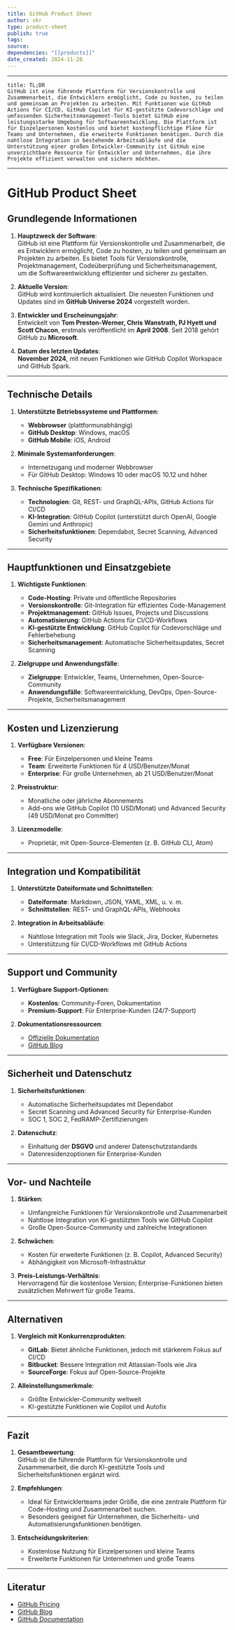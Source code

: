 ```yaml
---
title: GitHub Product Sheet
author: skr
type: product-sheet
publish: true
tags: 
source: 
dependencies: "[[products]]"
date_created: 2024-11-28
---
```

---
```ad-tldr
title: TL;DR
GitHub ist eine führende Plattform für Versionskontrolle und Zusammenarbeit, die Entwicklern ermöglicht, Code zu hosten, zu teilen und gemeinsam an Projekten zu arbeiten. Mit Funktionen wie GitHub Actions für CI/CD, GitHub Copilot für KI-gestützte Codevorschläge und umfassenden Sicherheitsmanagement-Tools bietet GitHub eine leistungsstarke Umgebung für Softwareentwicklung. Die Plattform ist für Einzelpersonen kostenlos und bietet kostenpflichtige Pläne für Teams und Unternehmen, die erweiterte Funktionen benötigen. Durch die nahtlose Integration in bestehende Arbeitsabläufe und die Unterstützung einer großen Entwickler-Community ist GitHub eine unverzichtbare Ressource für Entwickler und Unternehmen, die ihre Projekte effizient verwalten und sichern möchten.

```
---
# GitHub Product Sheet
## **Grundlegende Informationen**
1. **Hauptzweck der Software**:  
   GitHub ist eine Plattform für Versionskontrolle und Zusammenarbeit, die es Entwicklern ermöglicht, Code zu hosten, zu teilen und gemeinsam an Projekten zu arbeiten. Es bietet Tools für Versionskontrolle, Projektmanagement, Codeüberprüfung und Sicherheitsmanagement, um die Softwareentwicklung effizienter und sicherer zu gestalten.

2. **Aktuelle Version**:  
   GitHub wird kontinuierlich aktualisiert. Die neuesten Funktionen und Updates sind im **GitHub Universe 2024** vorgestellt worden.

3. **Entwickler und Erscheinungsjahr**:  
   Entwickelt von **Tom Preston-Werner, Chris Wanstrath, PJ Hyett und Scott Chacon**, erstmals veröffentlicht im **April 2008**. Seit 2018 gehört GitHub zu **Microsoft**.

4. **Datum des letzten Updates**:  
   **November 2024**, mit neuen Funktionen wie GitHub Copilot Workspace und GitHub Spark.

---

## **Technische Details**
1. **Unterstützte Betriebssysteme und Plattformen**:  
   - **Webbrowser** (plattformunabhängig)  
   - **GitHub Desktop**: Windows, macOS  
   - **GitHub Mobile**: iOS, Android  

2. **Minimale Systemanforderungen**:  
   - Internetzugang und moderner Webbrowser  
   - Für GitHub Desktop: Windows 10 oder macOS 10.12 und höher  

3. **Technische Spezifikationen**:  
   - **Technologien**: Git, REST- und GraphQL-APIs, GitHub Actions für CI/CD  
   - **KI-Integration**: GitHub Copilot (unterstützt durch OpenAI, Google Gemini und Anthropic)  
   - **Sicherheitsfunktionen**: Dependabot, Secret Scanning, Advanced Security  

---

## **Hauptfunktionen und Einsatzgebiete**
1. **Wichtigste Funktionen**:  
   - **Code-Hosting**: Private und öffentliche Repositories  
   - **Versionskontrolle**: Git-Integration für effizientes Code-Management  
   - **Projektmanagement**: GitHub Issues, Projects und Discussions  
   - **Automatisierung**: GitHub Actions für CI/CD-Workflows  
   - **KI-gestützte Entwicklung**: GitHub Copilot für Codevorschläge und Fehlerbehebung  
   - **Sicherheitsmanagement**: Automatische Sicherheitsupdates, Secret Scanning  

2. **Zielgruppe und Anwendungsfälle**:  
   - **Zielgruppe**: Entwickler, Teams, Unternehmen, Open-Source-Community  
   - **Anwendungsfälle**: Softwareentwicklung, DevOps, Open-Source-Projekte, Sicherheitsmanagement  

---

## **Kosten und Lizenzierung**
1. **Verfügbare Versionen**:  
   - **Free**: Für Einzelpersonen und kleine Teams  
   - **Team**: Erweiterte Funktionen für 4 USD/Benutzer/Monat  
   - **Enterprise**: Für große Unternehmen, ab 21 USD/Benutzer/Monat  

2. **Preisstruktur**:  
   - Monatliche oder jährliche Abonnements  
   - Add-ons wie GitHub Copilot (10 USD/Monat) und Advanced Security (49 USD/Monat pro Committer)  

3. **Lizenzmodelle**:  
   - Proprietär, mit Open-Source-Elementen (z. B. GitHub CLI, Atom)  

---

## **Integration und Kompatibilität**
1. **Unterstützte Dateiformate und Schnittstellen**:  
   - **Dateiformate**: Markdown, JSON, YAML, XML, u. v. m.  
   - **Schnittstellen**: REST- und GraphQL-APIs, Webhooks  

2. **Integration in Arbeitsabläufe**:  
   - Nahtlose Integration mit Tools wie Slack, Jira, Docker, Kubernetes  
   - Unterstützung für CI/CD-Workflows mit GitHub Actions  

---

## **Support und Community**
1. **Verfügbare Support-Optionen**:  
   - **Kostenlos**: Community-Foren, Dokumentation  
   - **Premium-Support**: Für Enterprise-Kunden (24/7-Support)  

2. **Dokumentationsressourcen**:  
   - [Offizielle Dokumentation](https://docs.github.com)  
   - [GitHub Blog](https://github.blog)  

---

## **Sicherheit und Datenschutz**
1. **Sicherheitsfunktionen**:  
   - Automatische Sicherheitsupdates mit Dependabot  
   - Secret Scanning und Advanced Security für Enterprise-Kunden  
   - SOC 1, SOC 2, FedRAMP-Zertifizierungen  

2. **Datenschutz**:  
   - Einhaltung der **DSGVO** und anderer Datenschutzstandards  
   - Datenresidenzoptionen für Enterprise-Kunden  

---

## **Vor- und Nachteile**
1. **Stärken**:  
   - Umfangreiche Funktionen für Versionskontrolle und Zusammenarbeit  
   - Nahtlose Integration von KI-gestützten Tools wie GitHub Copilot  
   - Große Open-Source-Community und zahlreiche Integrationen  

2. **Schwächen**:  
   - Kosten für erweiterte Funktionen (z. B. Copilot, Advanced Security)  
   - Abhängigkeit von Microsoft-Infrastruktur  

3. **Preis-Leistungs-Verhältnis**:  
   Hervorragend für die kostenlose Version; Enterprise-Funktionen bieten zusätzlichen Mehrwert für große Teams.  

---

## **Alternativen**
1. **Vergleich mit Konkurrenzprodukten**:  
   - **GitLab**: Bietet ähnliche Funktionen, jedoch mit stärkerem Fokus auf CI/CD  
   - **Bitbucket**: Bessere Integration mit Atlassian-Tools wie Jira  
   - **SourceForge**: Fokus auf Open-Source-Projekte  

2. **Alleinstellungsmerkmale**:  
   - Größte Entwickler-Community weltweit  
   - KI-gestützte Funktionen wie Copilot und Autofix  

---

## **Fazit**
1. **Gesamtbewertung**:  
   GitHub ist die führende Plattform für Versionskontrolle und Zusammenarbeit, die durch KI-gestützte Tools und Sicherheitsfunktionen ergänzt wird.  

2. **Empfehlungen**:  
   - Ideal für Entwicklerteams jeder Größe, die eine zentrale Plattform für Code-Hosting und Zusammenarbeit suchen.  
   - Besonders geeignet für Unternehmen, die Sicherheits- und Automatisierungsfunktionen benötigen.  

3. **Entscheidungskriterien**:  
   - Kostenlose Nutzung für Einzelpersonen und kleine Teams  
   - Erweiterte Funktionen für Unternehmen und große Teams  

---

## **Literatur**
- [GitHub Pricing](https://github.com/pricing)  
- [GitHub Blog](https://github.blog)  
- [GitHub Documentation](https://docs.github.com)  